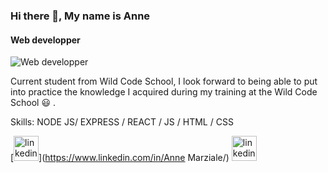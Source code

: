 ### Hi there 👋, My name is Anne
#### Web developper
![Web developper](https://media-exp1.licdn.com/dms/image/C4E16AQE2xWykyBYi6w/profile-displaybackgroundimage-shrink_350_1400/0/1627482068059?e=1637193600&v=beta&t=IqZAdFtP-Of0JQzMpl0mB61K8yv2ZE0l4VqYTZ6BZXs)

Current student from Wild Code School, I look forward to being able to put into practice the knowledge I acquired during my training at the Wild Code School 😃 .

Skills: NODE JS/ EXPRESS / REACT / JS / HTML / CSS

[<img src='https://cdn.jsdelivr.net/npm/simple-icons@3.0.1/icons/linkedin.svg' alt='linkedin' height='40'>](https://www.linkedin.com/in/Anne Marziale/)  [<img src='https://cdn.jsdelivr.net/npm/simple-icons@3.0.1/icons/linkedin.svg' alt='linkedin' height='40'>](https://www.linkedin.com/in/anne-marziale-202545218/?locale=en_US)  



